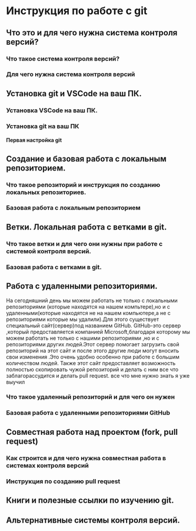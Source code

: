 # Инструкция по работе с git

## Что это и для чего нужна система контроля версий?

### Что такое система контроля версий?

### Для чего нужна система контроля версий

## Установка git и VSCode на ваш ПК.

### Установка VSCode на ваш ПК.

### Установка git на ваш ПК

#### Первая настройка git

## Создание и базовая работа с локальным репозиторием.

### Что такое репозиторий и инструкция по созданию локальных репозиториев.

### Базовая работа с локальным репозиторием

## Ветки. Локальная работа с ветками в git.

### Что такое ветки и для чего они нужны при работе с системой контроля версий.

### Базовая работа с ветками в git.

## Работа с удаленными репозиториями.

На сегодняшний день мы можем работать не только с локальными репозиториями (которые находятся на нашем компьтере),но и с удаленными(которые находятся не на нашем компьютере,а не с репозиториями которые мы удалили).Для этого существует специальный сайт(сервер)под названием GitHub. GitHub-это сервер ,который предоставляется компанией Microsoft,благодаря которому мы можем работать не только с нашими репозиториями ,но и с репозиториями других людей.Этот сервер помогает загрузить свой репозиторий на этот сайт и после этого другие люди могут вносить свои изменения .Это очень удобно особенно при работе с большим количеством людей. Также этот сайт предоставляет возможность полностью скопировать чужой репозиторий и делать с ним все что заблагорассудится и делать pull request.
 все что мне нужно знать я уже выучил
 
### Что такое удаленный репозиторий и для чего он нужен

### Базовая работа с удаленными репозиториями GitHub

## Совместная работа над проектом (fork, pull request)

### Как строится и для чего нужна совместная работа в системах контроля версий

### Инструкция по созданию pull request

## Книги и полезные ссылки по изучению git.

## Альтернативные системы контроля версий.
